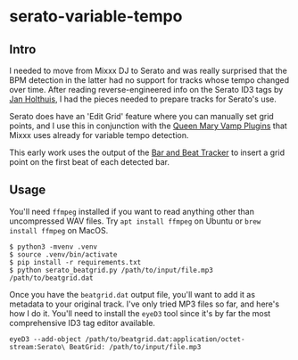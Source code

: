 # serato-variable-tempo

## Intro

I needed to move from Mixxx DJ to Serato and was really surprised that the BPM detection in the latter had no support for tracks whose tempo changed over time. After reading reverse-engineered info on the Serato ID3 tags by [Jan Holthuis](https://github.com/Holzhaus/serato-tags), I had the pieces needed to prepare tracks for Serato's use.

Serato does have an 'Edit Grid' feature where you can manually set grid points, and I use this in conjunction with the [Queen Mary Vamp Plugins](https://vamp-plugins.org/plugin-doc/qm-vamp-plugins.html) that Mixxx uses already for variable tempo detection.

This early work uses the output of the [Bar and Beat Tracker](https://vamp-plugins.org/plugin-doc/qm-vamp-plugins.html#qm-barbeattracker) to insert a grid point on the first beat of each detected bar.

## Usage

You'll need `ffmpeg` installed if you want to read anything other than uncompressed WAV files. Try `apt install ffmpeg` on Ubuntu or `brew install ffmpeg` on MacOS.

```
$ python3 -mvenv .venv
$ source .venv/bin/activate
$ pip install -r requirements.txt
$ python serato_beatgrid.py /path/to/input/file.mp3 /path/to/beatgrid.dat 
```

Once you have the `beatgrid.dat` output file, you'll want to add it as metadata to your original track. I've only tried MP3 files so far, and here's how I do it. You'll need to install the `eyeD3` tool since it's by far the most comprehensive ID3 tag editor available.

```
eyeD3 --add-object /path/to/beatgrid.dat:application/octet-stream:Serato\ BeatGrid: /path/to/input/file.mp3
```

